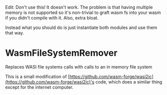 Edit: Don't use this! It doesn't work. The problem is that having multiple memory is not supported so it's non-trivial to graft wasm fs into your wasm if you didn't compile with it. Also, extra bloat.

Instead what you should do is just instantiate both modules and use them that way.

# WasmFileSystemRemover
Replaces WASI file systems calls with calls to an in memory file system

This is a small modification of [https://github.com/wasm-forge/wasi2ic](https://github.com/wasm-forge/wasi2ic)'s code, which does a similar thing except for the internet computer.
